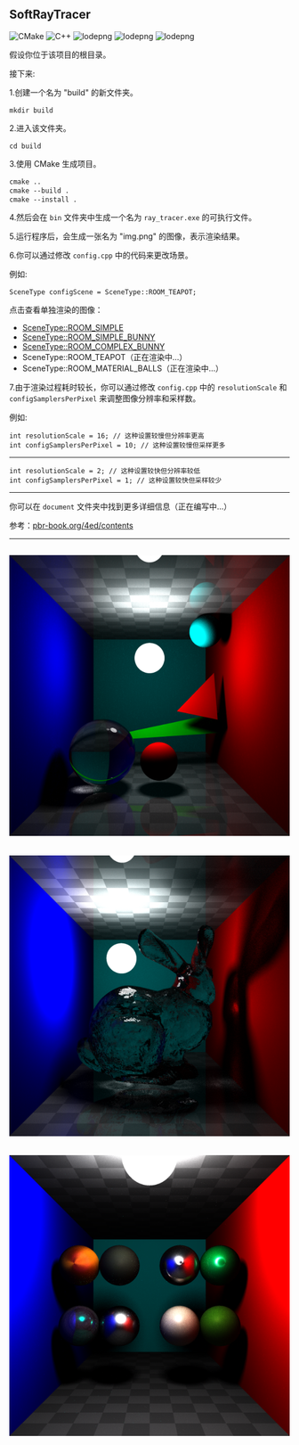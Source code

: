 SoftRayTracer
---

![CMake](https://img.shields.io/badge/CMake-v3.16-green)
![C++](https://img.shields.io/badge/C++-17-green)
![lodepng](https://img.shields.io/badge/lodepng-blue)
![lodepng](https://img.shields.io/badge/assimp-5.4.3-blue)
![lodepng](https://img.shields.io/badge/powitacq-blue)



假设你位于该项目的根目录。

接下来:

1.创建一个名为 "build" 的新文件夹。

```
mkdir build
```

2.进入该文件夹。

```
cd build
```

3.使用 CMake 生成项目。

```
cmake ..
cmake --build .
cmake --install .
```

4.然后会在 `bin` 文件夹中生成一个名为 `ray_tracer.exe` 的可执行文件。

5.运行程序后，会生成一张名为 "img.png" 的图像，表示渲染结果。

6.你可以通过修改 `config.cpp` 中的代码来更改场景。

例如:

    SceneType configScene = SceneType::ROOM_TEAPOT;

点击查看单独渲染的图像：
    
- [SceneType::ROOM_SIMPLE](/document/simple_room.png)
- [SceneType::ROOM_SIMPLE_BUNNY](/document/simple_room_bunny.png)
- [SceneType::ROOM_COMPLEX_BUNNY](/document/complex_room_bunny.png)
- SceneType::ROOM_TEAPOT（正在渲染中...）
- SceneType::ROOM_MATERIAL_BALLS（正在渲染中...）



7.由于渲染过程耗时较长，你可以通过修改 `config.cpp` 中的 `resolutionScale` 和 `configSamplersPerPixel` 来调整图像分辨率和采样数。

例如:

    int resolutionScale = 16; // 这种设置较慢但分辨率更高
    int configSamplersPerPixel = 10; // 这种设置较慢但采样更多
---
    int resolutionScale = 2; // 这种设置较快但分辨率较低
    int configSamplersPerPixel = 1; // 这种设置较快但采样较少
---

你可以在 `document` 文件夹中找到更多详细信息（正在编写中...）

参考：[pbr-book.org/4ed/contents](https://pbr-book.org/4ed/contents)

---
![img](document/sample_0.png)
---
![img](document/sample_1.png)
---
![img](document/sample_4.png)
---